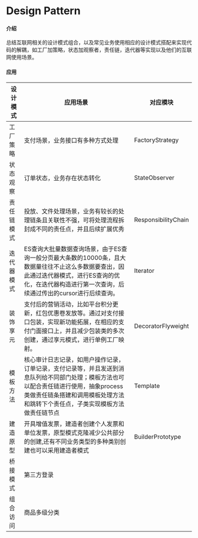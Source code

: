 # Design Pattern

#### 介绍
总结互联网相关的设计模式组合，以及常见业务使用相应的设计模式搭配来实现代码的解耦，如工厂加策略，状态加观察者，责任链，迭代器等实现以及他们的互联网使用场景。

#### 应用
| 设计模式 | 应用场景 | 对应模块 |
| --- | --- | --- |
| 工厂策略 | 支付场景，业务接口有多种方式处理| FactoryStrategy |
| 状态观察 | 订单状态，业务存在状态转化| StateObserver |
| 责任链模式 | 投放、文件处理场景，业务有较长的处理链条且关联性不强，可将处理流程拆封成不同的责任点，并且后续扩展优秀 | ResponsibilityChain |
| 迭代器模式 | ES查询大批量数据查询场景，由于ES查询一般分页最大条数的10000条，且大数据量往往不止这么多数据要查出，因此通过迭代器模式，进行ES查询的优化，在迭代器构造进行第一次查询，后续通过传出的cursor进行后续查询。|Iterator|
| 装饰享元| 支付后的营销活动，比如平台积分更新，红包优惠卷发放等。通过对支付接口包装，实现新功能拓展，在相应的支付门面接口上，并且减少包装类的多次创建，通过享元模式，进行单例工厂映射。 | DecoratorFlyweight|
| 模板方法| 核心审计日志记录，如用户操作记录，订单记录，支付记录等，并且发送到消息队列给不同部门处理；模板方法也可以配合责任链进行使用，抽象process类做责任链条搭建和调用模板处理方法和跳转下个责任点，子类实现模板方法做责任链节点|Template|
|建造原型|开具增值发票，建造者创建个人发票和单位发票，原型模式克隆减少公共部分的创建,还有不同业务类型的多种类别创建也可以采用建造者模式|BuilderPrototype|
|桥接模式|第三方登录||
|组合访问|商品多级分类||